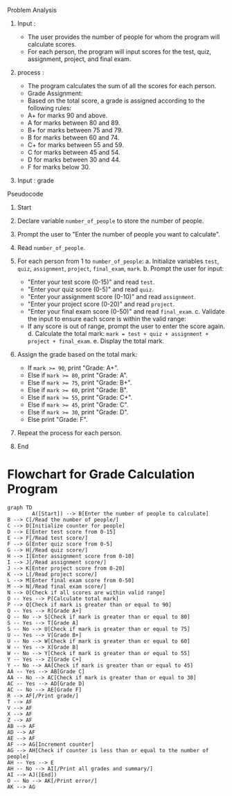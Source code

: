 Problem Analysis

1. Input :
    - The user provides the number of people for whom the program will calculate scores.
    - For each person, the program will input scores for the test, quiz, assignment, project, and final exam.
2. process :

    - The program calculates the sum of all the scores for each person.
    - Grade Assignment:
    - Based on the total score, a grade is assigned according to the following rules:
    - A+ for marks 90 and above.
    - A for marks between 80 and 89.
    - B+ for marks between 75 and 79.
    - B for marks between 60 and 74.
    - C+ for marks between 55 and 59.
    - C for marks between 45 and 54.
    - D for marks between 30 and 44.
    - F for marks below 30.
3. Input : grade


Pseudocode

1. Start
2. Declare variable `number_of_people` to store the number of people.
3. Prompt the user to "Enter the number of people you want to calculate".
4. Read `number_of_people`.

5. For each person from 1 to `number_of_people`:
   a. Initialize variables `test`, `quiz`, `assignment`, `project`, `final_exam`, `mark`.
   b. Prompt the user for input:
      - "Enter your test score (0-15)" and read `test`.
      - "Enter your quiz score (0-5)" and read `quiz`.
      - "Enter your assignment score (0-10)" and read `assignment`.
      - "Enter your project score (0-20)" and read `project`.
      - "Enter your final exam score (0-50)" and read `final_exam`.
   c. Validate the input to ensure each score is within the valid range:
      - If any score is out of range, prompt the user to enter the score again.
   d. Calculate the total mark: `mark = test + quiz + assignment + project + final_exam`.
   e. Display the total mark.
   
6. Assign the grade based on the total mark:
   - If `mark >= 90`, print "Grade: A+".
   - Else if `mark >= 80`, print "Grade: A".
   - Else if `mark >= 75`, print "Grade: B+".
   - Else if `mark >= 60`, print "Grade: B".
   - Else if `mark >= 55`, print "Grade: C+".
   - Else if `mark >= 45`, print "Grade: C".
   - Else if `mark >= 30`, print "Grade: D".
   - Else print "Grade: F".

7. Repeat the process for each person.
8. End

# Flowchart for Grade Calculation Program

```mermaid
graph TD
        A([Start]) --> B[Enter the number of people to calculate]
B --> C[/Read the number of people/]
C --> D[Initialize counter for people]
D --> E[Enter test score from 0-15]
E --> F[/Read test score/]
F --> G[Enter quiz score from 0-5]
G --> H[/Read quiz score/]
H --> I[Enter assignment score from 0-10]
I --> J[/Read assignment score/]
J --> K[Enter project score from 0-20]
K --> L[/Read project score/]
L --> M[Enter final exam score from 0-50]
M --> N[/Read final exam score/]
N --> O[Check if all scores are within valid range]
O -- Yes --> P[Calculate total mark]
P --> Q[Check if mark is greater than or equal to 90]
Q -- Yes --> R[Grade A+]
Q -- No --> S[Check if mark is greater than or equal to 80]
S -- Yes --> T[Grade A]
S -- No --> U[Check if mark is greater than or equal to 75]
U -- Yes --> V[Grade B+]
U -- No --> W[Check if mark is greater than or equal to 60]
W -- Yes --> X[Grade B]
W -- No --> Y[Check if mark is greater than or equal to 55]
Y -- Yes --> Z[Grade C+]
Y -- No --> AA[Check if mark is greater than or equal to 45]
AA -- Yes --> AB[Grade C]
AA -- No --> AC[Check if mark is greater than or equal to 30]
AC -- Yes --> AD[Grade D]
AC -- No --> AE[Grade F]
R --> AF[/Print grade/]
T --> AF
V --> AF
X --> AF
Z --> AF
AB --> AF
AD --> AF
AE --> AF
AF --> AG[Increment counter]
AG --> AH[Check if counter is less than or equal to the number of people]
AH -- Yes --> E
AH -- No --> AI[/Print all grades and summary/]
AI --> AJ([End])
O -- No --> AK[/Print error/]
AK --> AG
```
```
